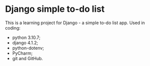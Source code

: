 # Django simple to-do list
This is a learning project for Django - a simple to-do list app.
Used in coding:
- python 3.10.7;
- django 4.1.2;
- python-dotenv;
- PyCharm;
- git and GitHub.